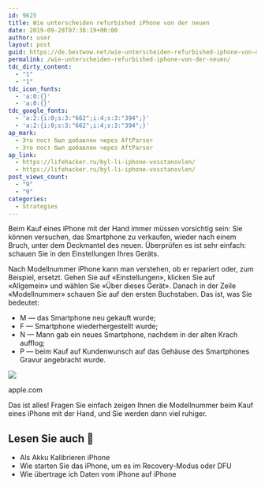 ```yaml
---
id: 9625
title: Wie unterscheiden refurbished iPhone von der neuen
date: 2019-09-28T07:38:19+00:00
author: user
layout: post
guid: https://de.bestwow.net/wie-unterscheiden-refurbished-iphone-von-der-neuen/
permalink: /wie-unterscheiden-refurbished-iphone-von-der-neuen/
tdc_dirty_content:
  - "1"
  - "1"
tdc_icon_fonts:
  - 'a:0:{}'
  - 'a:0:{}'
tdc_google_fonts:
  - 'a:2:{i:0;s:3:"662";i:4;s:3:"394";}'
  - 'a:2:{i:0;s:3:"662";i:4;s:3:"394";}'
ap_mark:
  - Это пост был добавлен через AftParser
  - Это пост был добавлен через AftParser
ap_link:
  - https://lifehacker.ru/byl-li-iphone-vosstanovlen/
  - https://lifehacker.ru/byl-li-iphone-vosstanovlen/
post_views_count:
  - "9"
  - "9"
categories:
  - Strategies
---
```

Beim Kauf eines iPhone mit der Hand immer müssen vorsichtig sein: Sie können versuchen, das Smartphone zu verkaufen, wieder nach einem Bruch, unter dem Deckmantel des neuen. Überprüfen es ist sehr einfach: schauen Sie in den Einstellungen Ihres Geräts.

Nach Modellnummer iPhone kann man verstehen, ob er repariert oder, zum Beispiel, ersetzt. Gehen Sie auf «Einstellungen», klicken Sie auf «Allgemein» und wählen Sie «Über dieses Gerät». Danach in der Zeile «Modellnummer» schauen Sie auf den ersten Buchstaben. Das ist, was Sie bedeutet:

  * M — das Smartphone neu gekauft wurde;
  * F — Smartphone wiederhergestellt wurde;
  * N — Mann gab ein neues Smartphone, nachdem in der alten Krach aufflog;
  * P — beim Kauf auf Kundenwunsch auf das Gehäuse des Smartphones Gravur angebracht wurde.<figure>

![](https://de.bestwow.net/wp-content/uploads/2019/09/kak-otlichit-vosstanovlennyy-iphone-ot-novogo-1.jpg) <figcaption>apple.com</figcaption></figure> 

Das ist alles! Fragen Sie einfach zeigen Ihnen die Modellnummer beim Kauf eines iPhone mit der Hand, und Sie werden dann viel ruhiger.

<div>
  <h2 class="read-also__title">
    <span>Lesen Sie auch</span> <span>🧐 </span>
  </h2>
  
  <ul class="read-also__list">
    <li>
      Als Akku Kalibrieren iPhone
    </li>
    <li>
      Wie starten Sie das iPhone, um es im Recovery-Modus oder DFU
    </li>
    <li>
      Wie übertrage ich Daten vom iPhone auf iPhone
    </li>
  </ul>
</div>